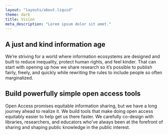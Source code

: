 ```yaml
---
layout: "layouts/about.liquid"
theme: dark
title: Vision
meta_description: "Lorem ipsum dolor sit amet."
---
```


## A just and kind information age

We’re striving for a world where information ecosystems are designed and built to reduce inequality, protect human rights, and feel kinder. That can start with opening up how we share research so it’s possible to publish fairly, freely, and quickly while rewriting the rules to include people so often marginalized.


## Build powerfully simple open access tools

Open Access promises equitable information sharing, but we have a long journey ahead to realize it. We build tools that make doing open access equitably easier to help get us there faster. We carefully co-design with libraries, researchers, and educators who’ve always been at the forefront of sharing and shaping public knowledge in the public interest.
